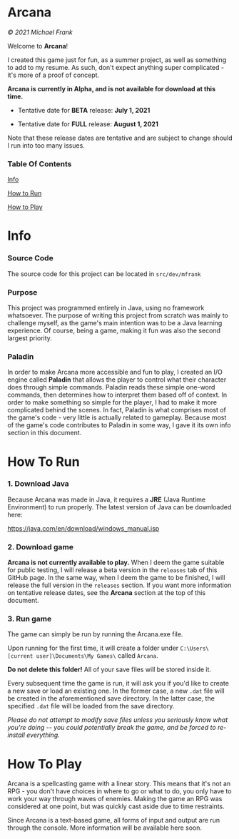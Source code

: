 # Arcana
_© 2021 Michael Frank_

Welcome to **Arcana**! 


I created this game just for fun, as a summer project, as well as something to add to my resume.
As such, don't expect anything super complicated - it's more of a proof of concept. 



**Arcana is currently in Alpha, and is not available for download at this time.**

- Tentative date for **BETA** release: **July 1, 2021**

- Tentative date for **FULL** release: **August 1, 2021**

Note that these release dates are tentative and are subject to change should I run into too many issues.

### Table Of Contents

[Info](#Info)

[How to Run](#How-To-Run)

[How to Play](#How-To-Play)

# Info
### Source Code
The source code for this project can be located in `src/dev/mfrank`

### Purpose
This project was programmed entirely in Java, using no framework whatsoever. 
The purpose of writing this project from scratch was mainly to challenge myself, 
as the game's main intention was to be a Java learning experience. 
Of course, being a game, making it fun was also the second largest priority.

### Paladin
In order to make Arcana more accessible and fun to play, I created an I/O engine called **Paladin** that allows the player to control what their character does through simple commands. Paladin reads these simple one-word commands, then determines how to interpret them based off of context. In order to make something so simple for the player, I had to make it more complicated behind the scenes. In fact, Paladin is what comprises most of the game's code - very little is actually related to gameplay. Because most of the game's code contributes to Paladin in some way, I gave it its own info section in this document. 


# How To Run
### 1. Download Java

Because Arcana was made in Java, it requires a **JRE** (Java Runtime Environment) 
to run properly. The latest version of Java can be downloaded here: 

https://java.com/en/download/windows_manual.jsp

### 2. Download game 
**Arcana is not currently available to play.** When I deem the game suitable for public testing, I will release a beta version in the `releases` tab of this GitHub page. In the same way, when I deem the game to be finished, I will release the full version in the `releases` section. If you want more information on tentative release dates, see the **Arcana** section at the top of this document.

### 3. Run game
The game can simply be run by running the Arcana.exe file. 

Upon running for the first time, it will create a folder under `C:\Users\[current user]\Documents\My Games\` called `Arcana`. 

**Do not delete this folder!**
All of your save files will be stored inside it.

Every subsequent time the game is run, it will ask you if you'd like to create a new save or load an existing one.
In the former case, a new `.dat` file will be created in the aforementioned save directory.
In the latter case, the specified `.dat` file will be loaded from the save directory.

_Please do not attempt to modify save files unless you seriously know what you're doing --
you could potentially break the game, and be forced to re-install everything._

# How To Play
Arcana is a spellcasting game with a linear story. This means that it's not an RPG - you don't
have choices in where to go or what to do, you only have to work your way through waves of enemies.
Making the game an RPG was considered at one point, but was quickly cast aside due to time restraints.

Since Arcana is a text-based game, all forms of input and output are run through the console.
More information will be available here soon.

